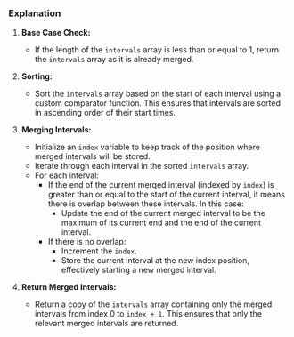 ### Explanation

1. **Base Case Check:**
   - If the length of the `intervals` array is less than or equal to 1, return the `intervals` array as it is already merged.
   
2. **Sorting:**
   - Sort the `intervals` array based on the start of each interval using a custom comparator function. This ensures that intervals are sorted in ascending order of their start times.
   
3. **Merging Intervals:**
   - Initialize an `index` variable to keep track of the position where merged intervals will be stored.
   - Iterate through each interval in the sorted `intervals` array.
   - For each interval:
     - If the end of the current merged interval (indexed by `index`) is greater than or equal to the start of the current interval, it means there is overlap between these intervals. In this case:
       - Update the end of the current merged interval to be the maximum of its current end and the end of the current interval.
     - If there is no overlap:
       - Increment the `index`.
       - Store the current interval at the new index position, effectively starting a new merged interval.
       
4. **Return Merged Intervals:**
   - Return a copy of the `intervals` array containing only the merged intervals from index 0 to `index + 1`. This ensures that only the relevant merged intervals are returned.
